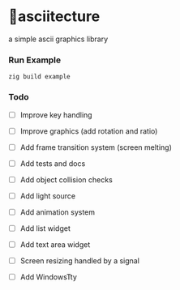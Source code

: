 # 🔺asciitecture
a simple ascii graphics library

### Run Example
```zig build example```

### Todo
- [ ] Improve key handling 
- [ ] Improve graphics (add rotation and ratio)
- [ ] Add frame transition system (screen melting)
- [ ] Add tests and docs

- [ ] Add object collision checks
- [ ] Add light source
- [ ] Add animation system
- [ ] Add list widget
- [ ] Add text area widget

- [ ] Screen resizing handled by a signal
- [ ] Add WindowsTty
